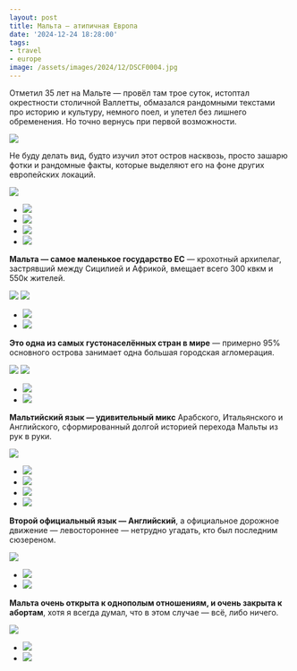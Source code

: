 ```yaml
---
layout: post
title: Мальта — атипичная Европа
date: '2024-12-24 18:28:00'
tags:
- travel
- europe
image: /assets/images/2024/12/DSCF0004.jpg
---
```


Отметил 35 лет на Мальте — провёл там трое суток, истоптал окрестности столичной Валлетты, обмазался рандомными текстами про историю и культуру, немного поел, и улетел без лишнего обременения. Но точно вернусь при первой возможности.

![](/assets/images/2024/12/DSCF0051.jpg)

Не буду делать вид, будто изучил этот остров насквозь, просто зашарю фотки и рандомные факты, которые выделяют его на фоне других европейских локаций.

![](/assets/images/2024/12/DSCF0059.jpg)
- ![](/assets/images/2024/12/DSCF0133.jpg)
- ![](/assets/images/2024/12/DSCF0012.jpg)
- ![](</assets/images/2024/12/DSCF0046 1.jpg>)
- ![](/assets/images/2024/12/DSCF9975.jpg)

**Мальта — самое маленькое государство ЕС** — крохотный архипелаг, застрявший между Сицилией и Африкой, вмещает всего 300 квкм и 550к жителей.

![](/assets/images/2024/12/DSCF9996.jpg)
![](/assets/images/2024/12/DSCF0032.jpg)
- ![](/assets/images/2024/12/DSCF9991.jpg)
- ![](/assets/images/2024/12/DSCF9974.jpg)

**Это одна из самых густонаселённых стран в мире** — примерно 95% основного острова занимает одна большая городская агломерация.

![](/assets/images/2024/12/DSCF0005.jpg)
![](/assets/images/2024/12/DSCF0014.jpg)
- ![](/assets/images/2024/12/DSCF9950.jpg)
- ![](/assets/images/2024/12/DSCF9971.jpg)

**Мальтийский язык — удивительный микс** Арабского, Итальянского и Английского, сформированный долгой историей перехода Мальты из рук в руки.

![](/assets/images/2024/12/DSCF9964.jpg)
- ![](</assets/images/2024/12/DSCF9977 1.jpg>)
- ![](/assets/images/2024/12/DSCF9938.jpg)
- ![](/assets/images/2024/12/DSCF9940.jpg)
- ![](/assets/images/2024/12/DSCF9995.jpg)

**Второй официальный язык — Английский**, а официальное дорожное движение — левостороннее — нетрудно угадать, кто был последним сюзереном.

![](/assets/images/2024/12/DSCF0018.jpg)
- ![](/assets/images/2024/12/DSCF9931.jpg)
- ![](/assets/images/2024/12/DSCF9979.jpg)

**Мальта очень открыта к однополым отношениям, и очень закрыта к абортам**, хотя я всегда думал, что в этом случае — всё, либо ничего.

![](/assets/images/2024/12/DSCF0004.jpg)
- ![](/assets/images/2024/12/DSCF0020.jpg)
- ![](/assets/images/2024/12/DSCF9944.jpg)